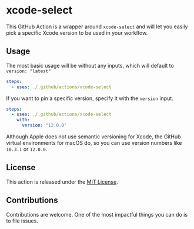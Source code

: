 # xcode-select

This GitHub Action is a wrapper around `xcode-select` and will let you easily pick a specific Xcode version to be used in your workflow.

## Usage

The most basic usage will be without any inputs, which will default to `version: "latest"`

```yml
steps:
  - uses: ./.github/actions/xcode-select
```

If you want to pin a specific version, specify it with the `version` input.

```yml
steps:
  - uses: ./.github/actions/xcode-select
    with:
      version: "12.0.0"
```

Although Apple does not use semantic versioning for Xcode, the GitHub virtual environments for macOS do, so you can use version numbers like `10.3.1` or `12.0.0`.

## License

This action is released under the [MIT License](LICENSE).

## Contributions

Contributions are welcome. One of the most impactful things you can do is to file issues.


